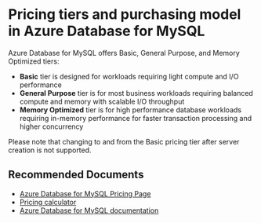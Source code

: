 <properties
    pageTitle="Pricing tiers and purchasing model in Azure Database for MySQL"
    description="Pricing tiers and purchasing model in Azure Database for MySQL"
    service="microsoft.dbformysql"
    resource="servers"
    authors="ambhatna"
    ms.author="ambhatna"
    displayOrder="190"
    selfHelpType="generic"
    supportTopicIds="32640085"
    resourceTags="servers, databases"
    productPesIds="16221"
    cloudEnvironments="public, Fairfax"
    articleId="a7d92580-c82b-45ac-84bc-c44c799ac0a9"
	ownershipId="AzureData_AzureDatabaseforMySQL"
/>

# Pricing tiers and purchasing model in Azure Database for MySQL

Azure Database for MySQL offers Basic, General Purpose, and Memory Optimized tiers:

* **Basic** tier is designed for workloads requiring light compute and I/O performance
* **General Purpose** tier is for most business workloads requiring balanced compute and memory with scalable I/O throughput
* **Memory Optimized** tier is for high performance database workloads requiring in-memory performance for faster transaction processing and higher concurrency

Please note that changing to and from the Basic pricing tier after server creation is not supported.

## **Recommended Documents**

* [Azure Database for MySQL Pricing Page](https://azure.microsoft.com/pricing/details/mysql/)<br>
* [Pricing calculator](https://azure.microsoft.com/pricing/calculator/?service=mysql/)<br>
* [Azure Database for MySQL documentation](https://docs.microsoft.com/azure/mysql/)
